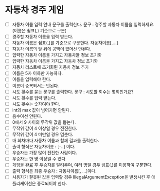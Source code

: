 # 자동차 경주 게임
- [ ] 자동차 이름 입력 안내 문구를 출력한다. 문구 : 경주할 자동차 이름을 입력하세요.(이름은 쉼표(,) 기준으로 구분)
- [ ] 경주할 자동차 이름을 입력 받는다.
- [ ] 자동차 이름은 쉼표(,)를 기준으로 구분한다. 자동차이름[,...]
- [ ] 자동차 이름의 앞 뒤에 공백이 있어선 안된다.
- [ ] 입력한 자동차 이름을 가지고 자동차들 정보 초기화
- [ ] 입력한 자동차 이름을 가지고 자동차 정보 초기화
- [ ] 자동차 리스트에 초기화된 자동차 정보 추가
- [ ] 이름은 5자 이하만 가능하다.
- [ ] 이름을 입력해야 한다.
- [ ] 이름이 중복되서는 안된다.
- [ ] 시도 횟수를 묻는 문구를 출력한다. 문구 : 시도할 회수는 몇회인가요?
- [ ] 시도 횟수를 입력 받는다.
- [ ] 시도 횟수는 숫자여야 한다.
- [ ] int의 max 값이 넘어가면 안된다.
- [ ] 음수여선 안된다.
- [ ] 0에서 9 사이의 무작위 값을 뽑는다.
- [ ] 무작위 값이 4 이상일 경우 전진한다.
- [ ] 무작위 값이 4 미만일 경우 멈춘다.
- [ ] 매 회차마다 자동차 이름과 함께 결과를 출력한다.
- [ ] 출력 형식은 자동차이름 : [-..] 이다.
- [ ] 우승자는 가장 많이 전진한 사람이다.
- [ ] 우승자는 한 명 이상일 수 있다.
- [ ] 게임을 완료 후 우승자를 알려주며, 여러 명일 경우 쉼표(,)를 이용하여 구분한다. 
- [ ] 출력 형식은 최종 우승자 : 자동차이름[, ...]이다.
- [ ] 사용자가 잘못된 값을 입력할 경우 IllegalArgumentException을 발생시킨 후 애플리케이션은 종료되어야 한다.